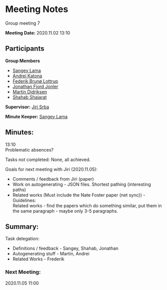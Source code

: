 # Meeting Notes

Group meeting 7

**Meeting Date:** 2020.11.02 13:10

## Participants
**Group Members**
* [Sangey Lama](mailto:slama20@student.aau.dk)
* [Andrei Katona](mailto:akaton20@student.aau.dk)
* [Federik Brunø Lottrup](mailto:fbruna17@student.aau.dk)
* [Jonathan Fjord Jonler](mailto:jjanle17@student.aau.dk)
* [Martin Didriksen](mailto:mdidri15@student.aau.dk)
* [Shahab Shajarat](mailto:sshaja17@student.aau.dk)

**Supervisor:** [Jiri Srba](mailto:srba@cs.aau.dk)

**Minute Keeper:** [Sangey Lama](mailto:slama20@student.aau.dk)

## Minutes:

13:10  
Problematic absences?  

Tasks not completed:
None, all achieved.

Goals for next meeting with Jiri (2020.11.05):  
* Comments / feedback from Jiri (paper)
* Work on autogenerating - JSON files. Shortest pathing (interesting paths)
* Related works (Must include the Nate Foster paper (net sync)) -  
Guidelines:  
Related works - find the papers which do something similar, put them in the same paragraph - maybe only 3-5 paragraphs.


## Summary:
Task delegation:  
* Definitions / feedback - Sangey, Shahab, Jonathan
* Autogenerating stuff - Martin, Andrei
* Related Works - Frederik

### Next Meeting:
2020.11.05 11:00
